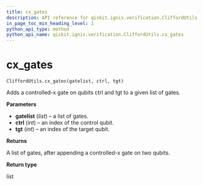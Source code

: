 ```yaml
---
title: cx_gates
description: API reference for qiskit.ignis.verification.CliffordUtils.cx_gates
in_page_toc_min_heading_level: 1
python_api_type: method
python_api_name: qiskit.ignis.verification.CliffordUtils.cx_gates
---
```


# cx\_gates

<span id="qiskit.ignis.verification.CliffordUtils.cx_gates" />

`CliffordUtils.cx_gates(gatelist, ctrl, tgt)`

Adds a controlled-x gate on qubits ctrl and tgt to a given list of gates.

**Parameters**

*   **gatelist** (*list*) – a list of gates.
*   **ctrl** (*int*) – an index of the control qubit.
*   **tgt** (*int*) – an index of the target qubit.

**Returns**

A list of gates, after appending a controlled-x gate on two qubits.

**Return type**

list

